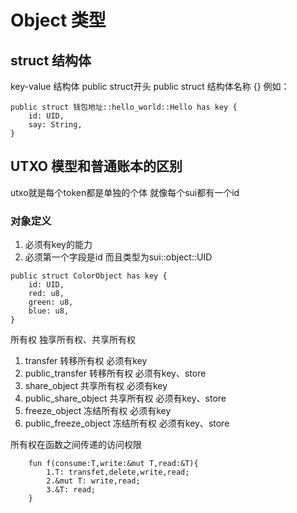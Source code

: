 # Object 类型

## struct 结构体

key-value 结构体
public struct开头
public struct 结构体名称 {}
例如：
```
public struct 钱包地址::hello_world::Hello has key {
    id: UID,
    say: String,
}
```

## UTXO 模型和普通账本的区别
utxo就是每个token都是单独的个体
就像每个sui都有一个id

### 对象定义
1. 必须有key的能力
2. 必须第一个字段是id 而且类型为sui::object::UID
```
public struct ColorObject has key {
    id: UID,
    red: u8,
    green: u8,
    blue: u8,
}
```

所有权
独享所有权、共享所有权
1. transfer 转移所有权  必须有key
2. public_transfer 转移所有权  必须有key、store
3. share_object 共享所有权  必须有key
4. public_share_object 共享所有权  必须有key、store
5. freeze_object 冻结所有权  必须有key
6. public_freeze_object 冻结所有权  必须有key、store

所有权在函数之间传递的访问权限
```
    fun f(consume:T,write:&mut T,read:&T){
        1.T: transfet,delete,write,read;
        2.&mut T: write,read;
        3.&T: read;
    }
```